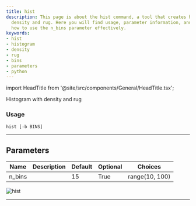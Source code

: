 ```yaml
---
title: hist
description: This page is about the hist command, a tool that creates histograms with
  density and rug. Here you will find usage, parameter information, and details on
  how to use the n_bins parameter effectively.
keywords:
- hist
- histogram
- density
- rug
- bins
- parameters
- python
---
```


import HeadTitle from '@site/src/components/General/HeadTitle.tsx';

<HeadTitle title="hist - Qa - Forex - Reference | OpenBB Terminal Docs" />

Histogram with density and rug

### Usage

```python
hist [-b BINS]
```

---

## Parameters

| Name | Description | Default | Optional | Choices |
| ---- | ----------- | ------- | -------- | ------- |
| n_bins |  | 15 | True | range(10, 100) |

![hist](https://user-images.githubusercontent.com/46355364/154306947-aaba936a-ac07-40e2-a5a6-bf1fab460cd0.png)

---
